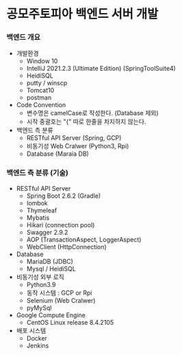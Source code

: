 # 공모주토피아 백엔드 서버 개발

### 백엔드 개요
- 개발환경
    - Window 10
    - IntelliJ 2021.2.3 (Ultimate Edition) (SpringToolSuite4)
    - HeidiSQL
    - putty / winscp
    - Tomcat10
    - postman
- Code Convention
    - 변수명은 camelCase로 작성한다. (Database 제외)
    - 시작 중괄호는 "{" 따로 한줄을 차지하지 않는다.
- 백엔드 측 분류
    - RESTful API Server (Spring, GCP)
    - 비동기성 Web Cralwer (Python3, Rpi)
    - Database (Maraia DB)

### 백엔드 측 분류 (기술)

- RESTful API Server
    - Spring Boot 2.6.2 (Gradle)
    - lombok
    - Thymeleaf
    - Mybatis
    - Hikari (connection pool)
    - Swagger 2.9.2
    - AOP (TransactionAspect, LoggerAspect)
    - WebClient (HttpConnection)
- Database
    - MariaDB (JDBC)
    - Mysql / HeidiSQL
- 비동기성 외부 로직
    - Python3.9
    - 동작 시스템 : GCP or Rpi
    - Selenium (Web Cralwer)
    - pyMySql
- Google Compute Engine
    - CentOS Linux release 8.4.2105
- 배포 시스템
    - Docker
    - Jenkins

